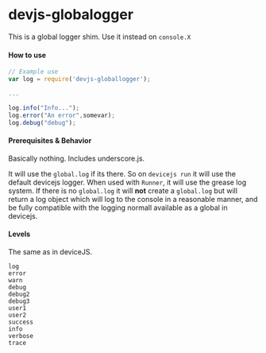 # devjs-globalogger
This is a global logger shim. Use it instead on `console.X`

#### How to use

```javascript
// Example use
var log = require('devjs-globallogger');

...

log.info("Info...");
log.error("An error",somevar);
log.debug("debug");

```

#### Prerequisites & Behavior

Basically nothing. Includes underscore.js. 

It will use the `global.log` if its there. So on `devicejs run` it will use the default devicejs logger. When used with `Runner`, it will use the grease log system. If there is no `global.log` it will **not** create a `global.log` but will return a log object which will log to the console in a reasonable manner, and be fully compatible with the logging normall available as a global in devicejs.

#### Levels

The same as in deviceJS.

    log
    error
    warn
    debug
    debug2
    debug3
    user1
    user2
    success
    info
    verbose
    trace
